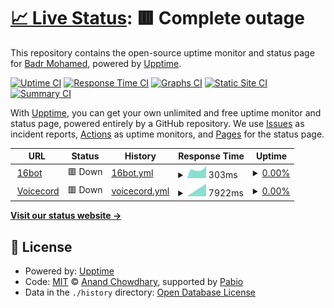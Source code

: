 # [📈 Live Status](https://VysKing.github.io/uptime): <!--live status--> **🟥 Complete outage**

This repository contains the open-source uptime monitor and status page for [Badr Mohamed](https://VysKing.github.io/uptime), powered by [Upptime](https://github.com/upptime/upptime).

[![Uptime CI](https://github.com/VysKing/uptime/workflows/Uptime%20CI/badge.svg)](https://github.com/VysKing/uptime/actions?query=workflow%3A%22Uptime+CI%22)
[![Response Time CI](https://github.com/VysKing/uptime/workflows/Response%20Time%20CI/badge.svg)](https://github.com/VysKing/uptime/actions?query=workflow%3A%22Response+Time+CI%22)
[![Graphs CI](https://github.com/VysKing/uptime/workflows/Graphs%20CI/badge.svg)](https://github.com/VysKing/uptime/actions?query=workflow%3A%22Graphs+CI%22)
[![Static Site CI](https://github.com/VysKing/uptime/workflows/Static%20Site%20CI/badge.svg)](https://github.com/VysKing/uptime/actions?query=workflow%3A%22Static+Site+CI%22)
[![Summary CI](https://github.com/VysKing/uptime/workflows/Summary%20CI/badge.svg)](https://github.com/VysKing/uptime/actions?query=workflow%3A%22Summary+CI%22)

With [Upptime](https://upptime.js.org), you can get your own unlimited and free uptime monitor and status page, powered entirely by a GitHub repository. We use [Issues](https://github.com/VysKing/uptime/issues) as incident reports, [Actions](https://github.com/VysKing/uptime/actions) as uptime monitors, and [Pages](https://VysKing.github.io/uptime) for the status page.

<!--start: status pages-->
<!-- This summary is generated by Upptime (https://github.com/upptime/upptime) -->
<!-- Do not edit this manually, your changes will be overwritten -->
<!-- prettier-ignore -->
| URL | Status | History | Response Time | Uptime |
| --- | ------ | ------- | ------------- | ------ |
| <img alt="" src="https://icons.duckduckgo.com/ip3/fluffy-maple-ocelot.glitch.me.ico" height="13"> [16bot](https://fluffy-maple-ocelot.glitch.me/) | 🟥 Down | [16bot.yml](https://github.com/VysKing/uptime/commits/HEAD/history/16bot.yml) | <details><summary><img alt="Response time graph" src="./graphs/16bot/response-time-week.png" height="20"> 303ms</summary><br><a href="https://VysKing.github.io/uptime/history/16bot"><img alt="Response time 1556" src="https://img.shields.io/endpoint?url=https%3A%2F%2Fraw.githubusercontent.com%2FVysKing%2Fuptime%2FHEAD%2Fapi%2F16bot%2Fresponse-time.json"></a><br><a href="https://VysKing.github.io/uptime/history/16bot"><img alt="24-hour response time 434" src="https://img.shields.io/endpoint?url=https%3A%2F%2Fraw.githubusercontent.com%2FVysKing%2Fuptime%2FHEAD%2Fapi%2F16bot%2Fresponse-time-day.json"></a><br><a href="https://VysKing.github.io/uptime/history/16bot"><img alt="7-day response time 303" src="https://img.shields.io/endpoint?url=https%3A%2F%2Fraw.githubusercontent.com%2FVysKing%2Fuptime%2FHEAD%2Fapi%2F16bot%2Fresponse-time-week.json"></a><br><a href="https://VysKing.github.io/uptime/history/16bot"><img alt="30-day response time 1801" src="https://img.shields.io/endpoint?url=https%3A%2F%2Fraw.githubusercontent.com%2FVysKing%2Fuptime%2FHEAD%2Fapi%2F16bot%2Fresponse-time-month.json"></a><br><a href="https://VysKing.github.io/uptime/history/16bot"><img alt="1-year response time 1556" src="https://img.shields.io/endpoint?url=https%3A%2F%2Fraw.githubusercontent.com%2FVysKing%2Fuptime%2FHEAD%2Fapi%2F16bot%2Fresponse-time-year.json"></a></details> | <details><summary><a href="https://VysKing.github.io/uptime/history/16bot">0.00%</a></summary><a href="https://VysKing.github.io/uptime/history/16bot"><img alt="All-time uptime 94.50%" src="https://img.shields.io/endpoint?url=https%3A%2F%2Fraw.githubusercontent.com%2FVysKing%2Fuptime%2FHEAD%2Fapi%2F16bot%2Fuptime.json"></a><br><a href="https://VysKing.github.io/uptime/history/16bot"><img alt="24-hour uptime 0.00%" src="https://img.shields.io/endpoint?url=https%3A%2F%2Fraw.githubusercontent.com%2FVysKing%2Fuptime%2FHEAD%2Fapi%2F16bot%2Fuptime-day.json"></a><br><a href="https://VysKing.github.io/uptime/history/16bot"><img alt="7-day uptime 0.00%" src="https://img.shields.io/endpoint?url=https%3A%2F%2Fraw.githubusercontent.com%2FVysKing%2Fuptime%2FHEAD%2Fapi%2F16bot%2Fuptime-week.json"></a><br><a href="https://VysKing.github.io/uptime/history/16bot"><img alt="30-day uptime 68.73%" src="https://img.shields.io/endpoint?url=https%3A%2F%2Fraw.githubusercontent.com%2FVysKing%2Fuptime%2FHEAD%2Fapi%2F16bot%2Fuptime-month.json"></a><br><a href="https://VysKing.github.io/uptime/history/16bot"><img alt="1-year uptime 94.50%" src="https://img.shields.io/endpoint?url=https%3A%2F%2Fraw.githubusercontent.com%2FVysKing%2Fuptime%2FHEAD%2Fapi%2F16bot%2Fuptime-year.json"></a></details>
| <img alt="" src="https://icons.duckduckgo.com/ip3/tangy-clear-food.glitch.me.ico" height="13"> [Voicecord](https://tangy-clear-food.glitch.me/) | 🟥 Down | [voicecord.yml](https://github.com/VysKing/uptime/commits/HEAD/history/voicecord.yml) | <details><summary><img alt="Response time graph" src="./graphs/voicecord/response-time-week.png" height="20"> 7922ms</summary><br><a href="https://VysKing.github.io/uptime/history/voicecord"><img alt="Response time 1090" src="https://img.shields.io/endpoint?url=https%3A%2F%2Fraw.githubusercontent.com%2FVysKing%2Fuptime%2FHEAD%2Fapi%2Fvoicecord%2Fresponse-time.json"></a><br><a href="https://VysKing.github.io/uptime/history/voicecord"><img alt="24-hour response time 0" src="https://img.shields.io/endpoint?url=https%3A%2F%2Fraw.githubusercontent.com%2FVysKing%2Fuptime%2FHEAD%2Fapi%2Fvoicecord%2Fresponse-time-day.json"></a><br><a href="https://VysKing.github.io/uptime/history/voicecord"><img alt="7-day response time 7922" src="https://img.shields.io/endpoint?url=https%3A%2F%2Fraw.githubusercontent.com%2FVysKing%2Fuptime%2FHEAD%2Fapi%2Fvoicecord%2Fresponse-time-week.json"></a><br><a href="https://VysKing.github.io/uptime/history/voicecord"><img alt="30-day response time 7922" src="https://img.shields.io/endpoint?url=https%3A%2F%2Fraw.githubusercontent.com%2FVysKing%2Fuptime%2FHEAD%2Fapi%2Fvoicecord%2Fresponse-time-month.json"></a><br><a href="https://VysKing.github.io/uptime/history/voicecord"><img alt="1-year response time 1090" src="https://img.shields.io/endpoint?url=https%3A%2F%2Fraw.githubusercontent.com%2FVysKing%2Fuptime%2FHEAD%2Fapi%2Fvoicecord%2Fresponse-time-year.json"></a></details> | <details><summary><a href="https://VysKing.github.io/uptime/history/voicecord">0.00%</a></summary><a href="https://VysKing.github.io/uptime/history/voicecord"><img alt="All-time uptime 14.47%" src="https://img.shields.io/endpoint?url=https%3A%2F%2Fraw.githubusercontent.com%2FVysKing%2Fuptime%2FHEAD%2Fapi%2Fvoicecord%2Fuptime.json"></a><br><a href="https://VysKing.github.io/uptime/history/voicecord"><img alt="24-hour uptime 0.00%" src="https://img.shields.io/endpoint?url=https%3A%2F%2Fraw.githubusercontent.com%2FVysKing%2Fuptime%2FHEAD%2Fapi%2Fvoicecord%2Fuptime-day.json"></a><br><a href="https://VysKing.github.io/uptime/history/voicecord"><img alt="7-day uptime 0.00%" src="https://img.shields.io/endpoint?url=https%3A%2F%2Fraw.githubusercontent.com%2FVysKing%2Fuptime%2FHEAD%2Fapi%2Fvoicecord%2Fuptime-week.json"></a><br><a href="https://VysKing.github.io/uptime/history/voicecord"><img alt="30-day uptime 1.38%" src="https://img.shields.io/endpoint?url=https%3A%2F%2Fraw.githubusercontent.com%2FVysKing%2Fuptime%2FHEAD%2Fapi%2Fvoicecord%2Fuptime-month.json"></a><br><a href="https://VysKing.github.io/uptime/history/voicecord"><img alt="1-year uptime 14.47%" src="https://img.shields.io/endpoint?url=https%3A%2F%2Fraw.githubusercontent.com%2FVysKing%2Fuptime%2FHEAD%2Fapi%2Fvoicecord%2Fuptime-year.json"></a></details>

<!--end: status pages-->

[**Visit our status website →**](https://VysKing.github.io/uptime)

## 📄 License

- Powered by: [Upptime](https://github.com/upptime/upptime)
- Code: [MIT](./LICENSE) © [Anand Chowdhary](https://anandchowdhary.com), supported by [Pabio](https://pabio.com)
- Data in the `./history` directory: [Open Database License](https://opendatacommons.org/licenses/odbl/1-0/)
